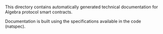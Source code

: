 This directory contains automatically generated technical documentation for Algebra protocol smart contracts. 

Documentation is built using the specifications available in the code (natspec).
